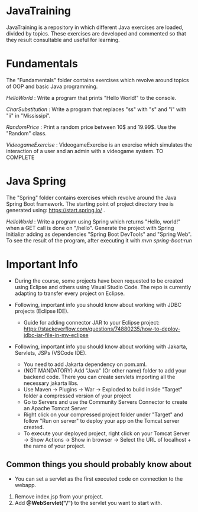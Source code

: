 # JavaTraining
JavaTraining is a repository in which different Java exercises are loaded, divided by topics. These exercises are developed and commented so that they result consultable and useful for learning.

# Fundamentals
The "Fundamentals" folder contains exercises which revolve around topics of OOP and basic Java programming.

_HelloWorld_ : Write a program that prints "Hello World!" to the console.

_CharSubstitution_ : Write a program that replaces "ss" with "s" and "i" with "ii" in "Mississipi".

_RandomPrice_ : Print a random price between 10$ and 19.99$. Use the "Random" class.

_VideogameExercise_ : VideogameExercise is an exercise which simulates the interaction of a user and an admin with a videogame system. TO COMPLETE


# Java Spring
The "Spring" folder contains exercises which revolve around the Java Spring Boot framework. The starting point of project directory tree is generated using: https://start.spring.io/ .

*_HelloWorld_* : Write a program using Spring which returns "Hello, world!" when a GET call is done on "/hello". Generate the project with Spring Initializr adding as dependencies "Spring Boot DevTools" and "Spring Web". To see the result of the program, after executing it with *mvn spring-boot:run* 





# Important Info
* During the course, some projects have been requested to be created using Eclipse and others using Visual Studio Code. The repo is currently adapting to transfer every project on Eclipse.

* Following, important info you should know about working with JDBC projects (Eclipse IDE).
  * Guide for adding connector JAR to your Eclipse project: https://stackoverflow.com/questions/74880235/how-to-deploy-jdbc-jar-file-in-my-eclipse

* Following, important info you should know about working with Jakarta, Servlets, JSPs (VSCode IDE).
  * You need to add Jakarta dependency on pom.xml.
  * (NOT MANDATORY) Add "Java" (Or other name) folder to add your backend code. There you can create servlets importing all the necessary jakarta libs.
  * Use Maven -> Plugins -> War -> Exploded to build  inside "Target" folder a compressed version of your project
  * Go to Servers and use the Community Servers Connector to create an Apache Tomcat Server
  * Right click on your compressed project folder under "Target" and follow "Run on server" to deploy your app on the Tomcat server created.
  * To execute your deployed project, right click on your Tomcat Server -> Show Actions -> Show in browser -> Select the URL of localhost + the name of your project.

## Common things you should probably know about
* You can set a servlet as the first executed code on connection to the webapp.
 1. Remove index.jsp from your project.
 2. Add **@WebServlet("/")** to the servlet you want to start with.
